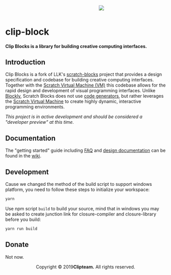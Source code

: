 <div style="text-align: center;margin: 50px;width: 100%;">
<img src="https://clipsrc.blestudio.com/clip-logo-with-text.png"/>
</div>

# clip-block
#### Clip Blocks is a library for building creative computing interfaces.

## Introduction
Clip Blocks is a fork of LLK's [scratch-blocks](https://github.com/LLK/scratch-blocks) project that provides a design specification and codebase for building creative computing interfaces. Together with the [Scratch Virtual Machine (VM)](https://github.com/LLK/scratch-vm) this codebase allows for the rapid design and development of visual programming interfaces. Unlike [Blockly](https://github.com/google/blockly), Scratch Blocks does not use [code generators](https://developers.google.com/blockly/guides/configure/web/code-generators), but rather leverages the [Scratch Virtual Machine](https://github.com/LLK/scratch-vm) to create highly dynamic, interactive programming environments.

*This project is in active development and should be considered a "developer preview" at this time.*

## Documentation
The "getting started" guide including [FAQ](https://scratch.mit.edu/developers#faq) and [design documentation](https://github.com/LLK/scratch-blocks/wiki/Design) can be found in the [wiki](https://github.com/LLK/scratch-blocks/wiki).

## Development

Cause we changed the method of the build script to support windows platform, you need to follow these steps to initialize your workspace:
```bash
yarn
```

Use npm script `build` to build your source, mind that in windows you may be asked to create junction link for closure-compiler and closure-library before you build:
```bash
yarn run build
```

## Donate
Not now.

<div style="text-align: center;width: 100%;">
Copyright &copy; 2019<strong>Clipteam.</strong> All rights reserved.
</div>
